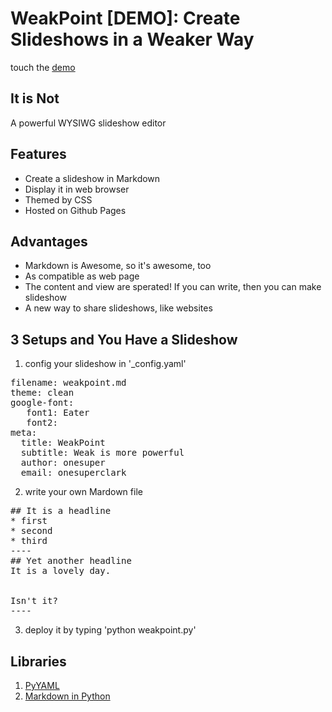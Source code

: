 # WeakPoint [DEMO]: Create Slideshows in a Weaker Way

touch the [demo]()

## It is Not

A powerful WYSIWG slideshow editor  


## Features


* Create a slideshow in Markdown
* Display it in web browser
* Themed by CSS
* Hosted on Github Pages


## Advantages

* Markdown is Awesome, so it's awesome, too
* As compatible as web page
* The content and view are sperated! If you can write, then you can make slideshow
* A new way to share slideshows, like websites

## 3 Setups and You Have a Slideshow
 
1. config your slideshow in '_config.yaml'

<pre>
filename: weakpoint.md
theme: clean
google-font:
   font1: Eater
   font2:
meta:
  title: WeakPoint
  subtitle: Weak is more powerful
  author: onesuper
  email: onesuperclark
</pre>

2. write your own Mardown file 

<pre>
## It is a headline
* first
* second
* third
----
## Yet another headline
It is a lovely day.


Isn't it?
----
</pre>

3. deploy it by typing 'python weakpoint.py'

## Libraries

1. [PyYAML](http://pyyaml.org/)
2. [Markdown in Python](http://freewisdom.org/projects/python-markdown/)
